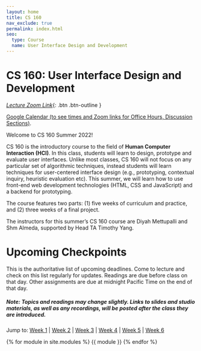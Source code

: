 ```yaml
---
layout: home
title: CS 160
nav_exclude: true
permalink: index.html
seo:
  type: Course
  name: User Interface Design and Development
---
```


# CS 160: User Interface Design and Development

[_Lecture Zoom Link_](https://berkeley.zoom.us/j/94704138173){: .btn .btn-outline }

[Google Calendar (to see times and Zoom links for Office Hours, Discussion Sections)](/schedule/#google-calendar). 

Welcome to CS 160 Summer 2022!

CS 160 is the introductory course to the field of **Human Computer Interaction (HCI)**. In this class, students will learn to design, prototype and evaluate user interfaces. Unlike most classes, CS 160 will not focus on any particular set of algorithmic techniques, instead students will learn techniques for user-centered interface design (e.g., prototyping, contextual inquiry, heuristic evaluation etc). This summer, we will learn how to use front-end web development technologies (HTML, CSS and JavaScript) and a backend for prototyping.

The course features two parts: (1) five weeks of curriculum and practice, and (2) three weeks of a final project.

The instructors for this summer’s CS 160 course are Diyah Mettupalli and Shm Almeda, supported by Head TA Timothy Yang.


# Upcoming Checkpoints
This is the authoritative list of upcoming deadlines. Come to lecture and check on this list regularly for updates. Readings are due before class on that day. Other assignments are due at midnight Pacific Time on the end of that day.

##### Note: Topics and readings may change slightly. Links to slides and studio materials, as well as any recordings, will be posted after the class they are introduced.

Jump to: 
[Week 1](#week-1-introduction-to-design-hci) | [Week 2](#week-2-user-studies-prototyping) | [Week 3](#week-3-aesthetics-evaluation-methods) | [Week 4](#week-4-interviewing) | [Week 5](#week-5-beyond-the-screen) | [Week 6](#)

{% for module in site.modules %}
{{ module }}
{% endfor %}


